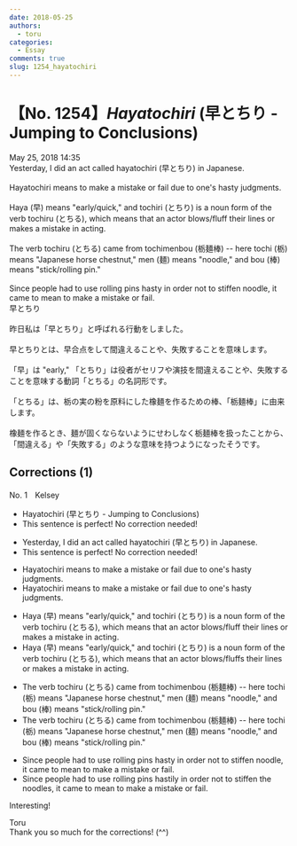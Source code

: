 ```yaml
---
date: 2018-05-25
authors:
  - toru
categories:
  - Essay
comments: true
slug: 1254_hayatochiri
---
```


# 【No. 1254】<strong><em>Hayatochiri</strong></em> (早とちり - Jumping to Conclusions)
<div class="date">May 25, 2018 14:35</div>
<div id="post"><div id="body_show_ori">
Yesterday, I did an act called hayatochiri (早とちり) in Japanese.<br/><br/>Hayatochiri means to make a mistake or fail due to one's hasty judgments.<br/><br/>Haya (早) means "early/quick," and tochiri (とちり) is a noun form of the verb tochiru (とちる), which means that an actor blows/fluff their lines or makes a mistake in acting.<br/><br/>The verb tochiru (とちる) came from tochimenbou (栃麺棒) -- here tochi (栃) means "Japanese horse chestnut," men (麺) means "noodle," and bou (棒) means "stick/rolling pin."<br/><br/>Since people had to use rolling pins hasty in order not to stiffen noodle, it came to mean to make a mistake or fail.
</div></div>

<!-- more -->

<div id="post_ja"><div id="body_show_mo">
早とちり<br/><br/>昨日私は「早とちり」と呼ばれる行動をしました。<br/><br/>早とちりとは、早合点をして間違えることや、失敗することを意味します。<br/><br/>「早」は "early," 「とちり」は役者がセリフや演技を間違えることや、失敗することを意味する動詞「とちる」の名詞形です。<br/><br/>「とちる」は、栃の実の粉を原料にした橡麺を作るための棒、「栃麺棒」に由来します。<br/><br/>橡麺を作るとき、麺が固くならないようにせわしなく栃麺棒を扱ったことから、「間違える」や「失敗する」のような意味を持つようになったそうです。
</div></div>

## Corrections (1)
<div id="block"><div class="first_name"> No. 1　<span class="just_name">Kelsey</span></div><div id="block2">
<ul class="correction_field">
<li class="incorrect">Hayatochiri (早とちり - Jumping to Conclusions)</li>
<li class="corrected perfect">This sentence is perfect! No correction needed!</li>
</ul>
<ul class="correction_field">
<li class="incorrect">Yesterday, I did an act called hayatochiri (早とちり) in Japanese.</li>
<li class="corrected perfect">This sentence is perfect! No correction needed!</li>
</ul>
<ul class="correction_field">
<li class="incorrect">Hayatochiri means to make a mistake or fail due to one's hasty judgments.</li>
<li class="corrected correct">
Hayatochiri means to make a mistake or fail due to one's hasty judgment<span class="f_red"><span class="sline">s</span></span>.
</li>
</ul>
<ul class="correction_field">
<li class="incorrect">Haya (早) means "early/quick," and tochiri (とちり) is a noun form of the verb tochiru (とちる), which means that an actor blows/fluff their lines or makes a mistake in acting.</li>
<li class="corrected correct">
Haya (早) means "early/quick," and tochiri (とちり) is a noun form of the verb tochiru (とちる), which means that an actor blows/fluff<span class="f_blue">s</span> their lines or makes a mistake in acting.
</li>
</ul>
<ul class="correction_field">
<li class="incorrect">The verb tochiru (とちる) came from tochimenbou (栃麺棒) -- here tochi (栃) means "Japanese horse chestnut," men (麺) means "noodle," and bou (棒) means "stick/rolling pin."</li>
<li class="corrected correct">
The verb tochiru (とちる) came from tochimenbou (栃麺棒) -- here tochi (栃) means "Japanese horse chestnut," men (麺) means "noodle," and bou (棒) means "stick/rolling pin."
</li>
</ul>
<ul class="correction_field">
<li class="incorrect">Since people had to use rolling pins hasty in order not to stiffen noodle, it came to mean to make a mistake or fail.</li>
<li class="corrected correct">
Since people had to use rolling pins has<span class="f_blue">tily</span> in order not to stiffen <span class="f_blue">the </span>noodle<span class="f_blue">s</span>, it came to mean to make a mistake or fail.
</li>
</ul>
<p class="comment_small">
 Interesting!
 <br/>
</p>

</div><div class="name"><span class="just_name">Toru</span><br>
Thank you so much for the corrections! (^^)
</div>
</div>
